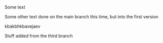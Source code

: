 Some text

Some other text done on the main branch this time, but into the first version

kbakbhkbavejaev


Stuff added from the third branch
